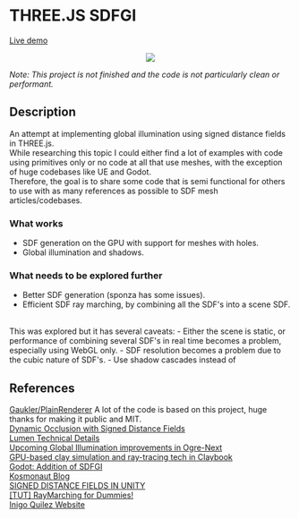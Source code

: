 # THREE.JS SDFGI
[Live demo](https://aifanatic.github.io/three-sdfgi/dist/index.html)
<p align=center>
<img src="./screenshots/showcase.gif">
</p>

*Note: This project is not finished and the code is not particularly clean or performant.*

## Description
An attempt at implementing global illumination using signed distance fields in THREE.js.
<br>
While researching this topic I could either find a lot of examples with code using primitives only or no code at all that use meshes, with the exception of huge codebases like UE and Godot.
<br>
Therefore, the goal is to share some code that is semi functional for others to use with as many references as possible to SDF mesh articles/codebases.
<br>

### What works
- SDF generation on the GPU with support for meshes with holes.
- Global illumination and shadows.

### What needs to be explored further
- Better SDF generation (sponza has some issues).
- Efficient SDF ray marching, by combining all the SDF's into a scene SDF.
<br>
This was explored but it has several caveats:
  - Either the scene is static, or performance of combining several SDF's in real time becomes a problem, especially using WebGL only.
  - SDF resolution becomes a problem due to the cubic nature of SDF's.
- Use shadow cascades instead of 

## References
[Gaukler/PlainRenderer](https://github.com/Gaukler/PlainRenderer) A lot of the code is based on this project, huge thanks for making it public and MIT.
<br>
[Dynamic Occlusion with Signed Distance Fields](https://advances.realtimerendering.com/s2015/DynamicOcclusionWithSignedDistanceFields.pdf)
<br>
[Lumen Technical Details](https://docs.unrealengine.com/5.0/en-US/lumen-technical-details-in-unreal-engine/)
<br>
[Upcoming Global Illumination improvements in Ogre-Next](https://www.ogre3d.org/2021/10/25/upcoming-global-illumination-improvements-in-ogre-next)
<br>
[GPU-based clay simulation and
ray-tracing tech in Claybook](https://ubm-twvideo01.s3.amazonaws.com/o1/vault/gdc2018/presentations/Aaltonen_Sebastian_GPU_Based_Clay.pdf)
<br>
[Godot: Addition of SDFGI](https://github.com/godotengine/godot/pull/39827)
<br>
[Kosmonaut Blog](https://kosmonautblog.wordpress.com/2017/05/01/signed-distance-field-rendering-journey-pt-1/)
<br>
[SIGNED DISTANCE FIELDS IN UNITY](https://colourmath.com/2018/development/signed-distance-fields-in-unity/)
<br>
[[TUT] RayMarching for Dummies!](https://www.shadertoy.com/view/XlGBW3)
<br>
[Inigo Quilez Website](https://iquilezles.org/)